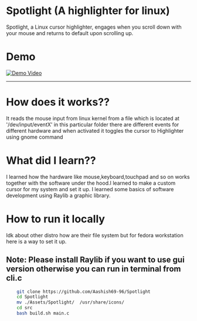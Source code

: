 # Spotlight (A highlighter for linux)
Spotlight, a Linux cursor highlighter, engages when you scroll down with your mouse and returns to default upon scrolling up.
# Demo
[![Demo Video](https://img.youtube.com/vi/096G4vzwgjE/0.jpg)](https://www.youtube.com/watch?v=096G4vzwgjE)

---
# How does it works??
It reads the mouse input from linux kernel from a file  which is located at '/dev/input/eventX' in this particular folder there are different events for different hardware and when activated it toggles the cursor to Highlighter using gnome command

# What did I learn??
I learned how the hardware like mouse,keyboard,touchpad and so on works together with the software under the hood.I learned to make a custom cursor for my system and set it up. I learned some basics of software development using Raylib a graphic library.

# How to run it locally
Idk about other distro how are their file system but for fedora workstation here is
a way to set it up.
## Note: Please install Raylib if you want to use gui version otherwise you can run in terminal  from cli.c

```bash
    git clone https://github.com/Aashish69-96/Spotlight
    cd Spotlight
    mv ./Assets/Spotlight/  /usr/share/icons/
    cd src
    bash build.sh main.c
```
